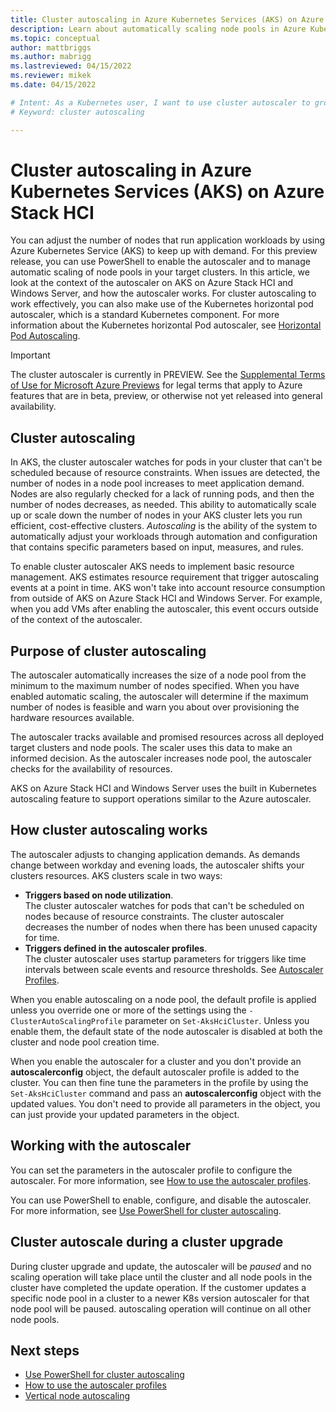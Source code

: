 ```yaml
---
title: Cluster autoscaling in Azure Kubernetes Services (AKS) on Azure Stack HCI
description: Learn about automatically scaling node pools in Azure Kubernetes Service (AKS) on Azure Stack HCI
ms.topic: conceptual
author: mattbriggs
ms.author: mabrigg 
ms.lastreviewed: 04/15/2022
ms.reviewer: mikek
ms.date: 04/15/2022

# Intent: As a Kubernetes user, I want to use cluster autoscaler to grow my nodes to keep up with application demand.
# Keyword: cluster autoscaling

---
```


# Cluster autoscaling in Azure Kubernetes Services (AKS) on Azure Stack HCI

You can adjust the number of nodes that run application workloads by using Azure Kubernetes Service (AKS) to keep up with demand. For this preview release, you can use PowerShell to enable the autoscaler and to manage automatic scaling of node pools in your target clusters. In this article, we look at the context of the autoscaler on AKS on Azure Stack HCI and Windows Server, and how the autoscaler works. For cluster autoscaling to work effectively, you can also make use of the Kubernetes horizontal pod autoscaler, which is a standard Kubernetes component. For more information about the Kubernetes horizontal Pod autoscaler, see [Horizontal Pod Autoscaling](https://kubernetes.io/docs/tasks/run-application/horizontal-pod-autoscale/).

> [!IMPORTANT]
> The cluster autoscaler is currently in PREVIEW.
> See the [Supplemental Terms of Use for Microsoft Azure Previews](https://azure.microsoft.com/support/legal/preview-supplemental-terms/) for legal terms that apply to Azure features that are in beta, preview, or otherwise not yet released into general availability.
## Cluster autoscaling

In AKS, the cluster autoscaler watches for pods in your cluster that can't be scheduled because of resource constraints. When issues are detected, the number of nodes in a node pool increases to meet application demand. Nodes are also regularly checked for a lack of running pods, and then the number of nodes decreases, as needed. This ability to automatically scale up or scale down the number of nodes in your AKS cluster lets you run efficient, cost-effective clusters. *Autoscaling* is the ability of the system to automatically adjust your workloads through automation and configuration that contains specific parameters based on input, measures, and rules.

To enable cluster autoscaler AKS needs to implement basic resource management. AKS estimates resource requirement that trigger autoscaling events at a point in time. AKS won't take into account resource consumption from outside of AKS on Azure Stack HCI and Windows Server. For example, when you add VMs after enabling the autoscaler, this event occurs outside of the context of the autoscaler.
## Purpose of cluster autoscaling 

The autoscaler automatically increases the size of a node pool from the minimum to the maximum number of nodes specified. When you have enabled automatic scaling, the autoscaler will determine if the maximum number of nodes is feasible and warn you about over provisioning the hardware resources available. 

The autoscaler tracks available and promised resources across all deployed target clusters and node pools.  The scaler uses this data to make an informed decision. As the autoscaler increases node pool, the autoscaler checks for the availability of resources. 

AKS on Azure Stack HCI and Windows Server uses the built in Kubernetes autoscaling feature to support operations similar to the Azure autoscaler.

## How cluster autoscaling works

The autoscaler adjusts to  changing application demands. As demands change between workday and evening loads, the autoscaler shifts your clusters resources. AKS clusters scale in two ways:  

- **Triggers based on node utilization**.  
 The cluster autoscaler watches for pods that can't be scheduled on nodes because of resource constraints. The cluster autoscaler decreases the number of nodes when there has been unused capacity for time. 
- **Triggers defined in the autoscaler profiles**.  
 The cluster autoscaler uses startup parameters for triggers like time intervals between scale events and resource thresholds. See [Autoscaler Profiles](work-with-autoscaler-profiles.md). 

When you enable autoscaling on a node pool, the default profile is applied unless you override one or more of the settings using the `-ClusterAutoScalingProfile` parameter on `Set-AksHciCluster`. Unless you enable them, the default state of the node autoscaler is disabled at both the cluster and node pool creation time. 

When you enable the autoscaler for a cluster and you don't provide an **autoscalerconfig** object, the default autoscaler profile is added to the cluster. You can then fine tune the parameters in the profile by using the `Set-AksHciCluster` command and pass an **autoscalerconfig** object with the updated values. You don't need to provide all parameters in the object, you can just provide your updated parameters in the object.

## Working with the autoscaler

You can set the parameters in the  autoscaler profile to configure the autoscaler. For more information, see [How to use the autoscaler profiles](work-with-autoscaler-profiles.md).

You can use PowerShell to enable, configure, and disable the autoscaler. For more information, see [Use PowerShell for cluster autoscaling](work-with-horizontal-autoscaler.md).

## Cluster autoscale during a cluster upgrade

During cluster upgrade and update, the autoscaler will be *paused* and no scaling operation will take place until the cluster and all node pools in the cluster have completed the update operation. If the customer updates a specific node pool in a cluster to a newer K8s version autoscaler for that node pool will be paused. autoscaling operation will continue on all other node pools.

## Next steps

- [Use PowerShell for cluster autoscaling](work-with-horizontal-autoscaler.md)  
- [How to use the autoscaler profiles](work-with-autoscaler-profiles.md)  
- [Vertical node autoscaling](concepts-vertical-node-pool-scaling.md)
